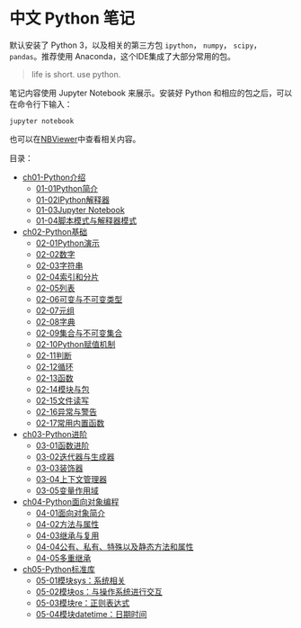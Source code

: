 
# 中文 Python 笔记

默认安装了 Python 3，以及相关的第三方包 `ipython`， `numpy`， `scipy`，`pandas`。推荐使用 Anaconda，这个IDE集成了大部分常用的包。

> life is short. use python.


笔记内容使用 Jupyter Notebook 来展示。安装好 Python 和相应的包之后，可以在命令行下输入：

```shell
jupyter notebook
```

也可以在[NBViewer](http://nbviewer.ipython.org/github/lijin-THU/notes-python3/blob/master/index.ipynb)中查看相关内容。

目录：
- [ch01-Python介绍](ch01-Python介绍)
	- [01-01Python简介](ch01-Python%E4%BB%8B%E7%BB%8D/01-01Python%E7%AE%80%E4%BB%8B.ipynb)
	- [01-02IPython解释器](ch01-Python%E4%BB%8B%E7%BB%8D/01-02IPython%E8%A7%A3%E9%87%8A%E5%99%A8.ipynb)
	- [01-03Jupyter Notebook](ch01-Python%E4%BB%8B%E7%BB%8D/01-03Jupyter%20Notebook.ipynb)
	- [01-04脚本模式与解释器模式](ch01-Python%E4%BB%8B%E7%BB%8D/01-04%E8%84%9A%E6%9C%AC%E6%A8%A1%E5%BC%8F%E4%B8%8E%E8%A7%A3%E9%87%8A%E5%99%A8%E6%A8%A1%E5%BC%8F.ipynb)
- [ch02-Python基础](ch02-Python基础)
	- [02-01Python演示](ch02-Python%E5%9F%BA%E7%A1%80/02-01Python%E6%BC%94%E7%A4%BA.ipynb)
	- [02-02数字](ch02-Python%E5%9F%BA%E7%A1%80/02-02%E6%95%B0%E5%AD%97.ipynb)
	- [02-03字符串](ch02-Python%E5%9F%BA%E7%A1%80/02-03%E5%AD%97%E7%AC%A6%E4%B8%B2.ipynb)
	- [02-04索引和分片](ch02-Python%E5%9F%BA%E7%A1%80/02-04%E7%B4%A2%E5%BC%95%E5%92%8C%E5%88%86%E7%89%87.ipynb)
	- [02-05列表](ch02-Python%E5%9F%BA%E7%A1%80/02-05%E5%88%97%E8%A1%A8.ipynb)
	- [02-06可变与不可变类型](ch02-Python%E5%9F%BA%E7%A1%80/02-06%E5%8F%AF%E5%8F%98%E4%B8%8E%E4%B8%8D%E5%8F%AF%E5%8F%98%E7%B1%BB%E5%9E%8B.ipynb)
	- [02-07元组](ch02-Python%E5%9F%BA%E7%A1%80/02-07%E5%85%83%E7%BB%84.ipynb)
	- [02-08字典](ch02-Python%E5%9F%BA%E7%A1%80/02-08%E5%AD%97%E5%85%B8.ipynb)
	- [02-09集合与不可变集合](ch02-Python%E5%9F%BA%E7%A1%80/02-09%E9%9B%86%E5%90%88%E4%B8%8E%E4%B8%8D%E5%8F%AF%E5%8F%98%E9%9B%86%E5%90%88.ipynb)
	- [02-10Python赋值机制](ch02-Python%E5%9F%BA%E7%A1%80/02-10Python%E8%B5%8B%E5%80%BC%E6%9C%BA%E5%88%B6.ipynb)
	- [02-11判断](ch02-Python%E5%9F%BA%E7%A1%80/02-11%E5%88%A4%E6%96%AD.ipynb)
	- [02-12循环](ch02-Python%E5%9F%BA%E7%A1%80/02-12%E5%BE%AA%E7%8E%AF.ipynb)
	- [02-13函数](ch02-Python%E5%9F%BA%E7%A1%80/02-13%E5%87%BD%E6%95%B0.ipynb)
	- [02-14模块与包](ch02-Python%E5%9F%BA%E7%A1%80/02-14%E6%A8%A1%E5%9D%97%E4%B8%8E%E5%8C%85.ipynb)
	- [02-15文件读写](ch02-Python%E5%9F%BA%E7%A1%80/02-15%E6%96%87%E4%BB%B6%E8%AF%BB%E5%86%99.ipynb)
	- [02-16异常与警告](ch02-Python%E5%9F%BA%E7%A1%80/02-16%E5%BC%82%E5%B8%B8%E4%B8%8E%E8%AD%A6%E5%91%8A.ipynb)
	- [02-17常用内置函数](ch02-Python%E5%9F%BA%E7%A1%80/02-17%E5%B8%B8%E7%94%A8%E5%86%85%E7%BD%AE%E5%87%BD%E6%95%B0.ipynb)
- [ch03-Python进阶](ch03-Python进阶)
	- [03-01函数进阶](ch03-Python%E8%BF%9B%E9%98%B6/03-01%E5%87%BD%E6%95%B0%E8%BF%9B%E9%98%B6.ipynb)
	- [03-02迭代器与生成器](ch03-Python%E8%BF%9B%E9%98%B6/03-02%E8%BF%AD%E4%BB%A3%E5%99%A8%E4%B8%8E%E7%94%9F%E6%88%90%E5%99%A8.ipynb)
	- [03-03装饰器](ch03-Python%E8%BF%9B%E9%98%B6/03-03%E8%A3%85%E9%A5%B0%E5%99%A8.ipynb)
	- [03-04上下文管理器](ch03-Python%E8%BF%9B%E9%98%B6/03-04%E4%B8%8A%E4%B8%8B%E6%96%87%E7%AE%A1%E7%90%86%E5%99%A8.ipynb)
	- [03-05变量作用域](ch03-Python%E8%BF%9B%E9%98%B6/03-05%E5%8F%98%E9%87%8F%E4%BD%9C%E7%94%A8%E5%9F%9F.ipynb)
- [ch04-Python面向对象编程](ch04-Python面向对象编程)
	- [04-01面向对象简介](ch04-Python%E9%9D%A2%E5%90%91%E5%AF%B9%E8%B1%A1%E7%BC%96%E7%A8%8B/04-01%E9%9D%A2%E5%90%91%E5%AF%B9%E8%B1%A1%E7%AE%80%E4%BB%8B.ipynb)
	- [04-02方法与属性](ch04-Python%E9%9D%A2%E5%90%91%E5%AF%B9%E8%B1%A1%E7%BC%96%E7%A8%8B/04-02%E6%96%B9%E6%B3%95%E4%B8%8E%E5%B1%9E%E6%80%A7.ipynb)
	- [04-03继承与复用](ch04-Python%E9%9D%A2%E5%90%91%E5%AF%B9%E8%B1%A1%E7%BC%96%E7%A8%8B/04-03%E7%BB%A7%E6%89%BF%E4%B8%8E%E5%A4%8D%E7%94%A8.ipynb)
	- [04-04公有、私有、特殊以及静态方法和属性](ch04-Python%E9%9D%A2%E5%90%91%E5%AF%B9%E8%B1%A1%E7%BC%96%E7%A8%8B/04-04%E5%85%AC%E6%9C%89%E3%80%81%E7%A7%81%E6%9C%89%E3%80%81%E7%89%B9%E6%AE%8A%E4%BB%A5%E5%8F%8A%E9%9D%99%E6%80%81%E6%96%B9%E6%B3%95%E5%92%8C%E5%B1%9E%E6%80%A7.ipynb)
	- [04-05多重继承](ch04-Python%E9%9D%A2%E5%90%91%E5%AF%B9%E8%B1%A1%E7%BC%96%E7%A8%8B/04-05%E5%A4%9A%E9%87%8D%E7%BB%A7%E6%89%BF.ipynb)
- [ch05-Python标准库](ch05-Python标准库)
	- [05-01模块sys：系统相关](ch05-Python%E6%A0%87%E5%87%86%E5%BA%93/05-01%E6%A8%A1%E5%9D%97sys%EF%BC%9A%E7%B3%BB%E7%BB%9F%E7%9B%B8%E5%85%B3.ipynb)
	- [05-02模块os：与操作系统进行交互](ch05-Python%E6%A0%87%E5%87%86%E5%BA%93/05-02%E6%A8%A1%E5%9D%97os%EF%BC%9A%E4%B8%8E%E6%93%8D%E4%BD%9C%E7%B3%BB%E7%BB%9F%E8%BF%9B%E8%A1%8C%E4%BA%A4%E4%BA%92.ipynb)
	- [05-03模块re：正则表达式](ch05-Python%E6%A0%87%E5%87%86%E5%BA%93/05-03%E6%A8%A1%E5%9D%97re%EF%BC%9A%E6%AD%A3%E5%88%99%E8%A1%A8%E8%BE%BE%E5%BC%8F.ipynb)
	- [05-04模块datetime：日期时间](ch05-Python%E6%A0%87%E5%87%86%E5%BA%93/05-04%E6%A8%A1%E5%9D%97datetime%EF%BC%9A%E6%97%A5%E6%9C%9F%E6%97%B6%E9%97%B4.ipynb)
